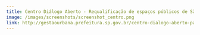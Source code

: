```yaml
---
title: Centro Diálogo Aberto - Requalificação de espaços públicos de São Paulo
image: /images/screenshots/screenshot_centro.png
link: http://gestaourbana.prefeitura.sp.gov.br/centro-dialogo-aberto-participe/
---
```

